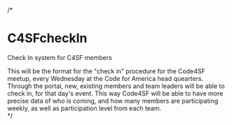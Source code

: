 /* 
# C4SFcheckIn
Check In system for C4SF members

This will be the format for the "check in" procedure for the Code4SF meetup, every Wednesday at the Code for America head quearters.
Through the portal, new, existing members and team leaders will be able to check in, for that day's event. 
This way Code4SF will be able to have more precise data of who is coming, and how many members are participating weekly, as well as participation level from each team.  
*/

